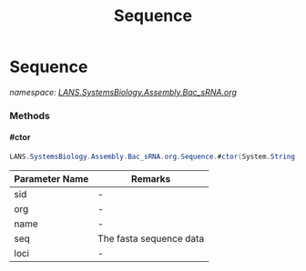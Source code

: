 ﻿---
title: Sequence
---

# Sequence
_namespace: [LANS.SystemsBiology.Assembly.Bac_sRNA.org](N-LANS.SystemsBiology.Assembly.Bac_sRNA.org.html)_



### Methods

#### #ctor
```csharp
LANS.SystemsBiology.Assembly.Bac_sRNA.org.Sequence.#ctor(System.String,System.String,System.String,System.String,LANS.SystemsBiology.ComponentModel.Loci.NucleotideLocation)
```


|Parameter Name|Remarks|
|--------------|-------|
|sid|-|
|org|-|
|name|-|
|seq|The fasta sequence data|
|loci|-|





